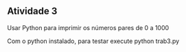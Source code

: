 ## Atividade 3
Usar Python para imprimir os números pares de 0 a 1000


Com o python instalado, para testar execute python trab3.py
